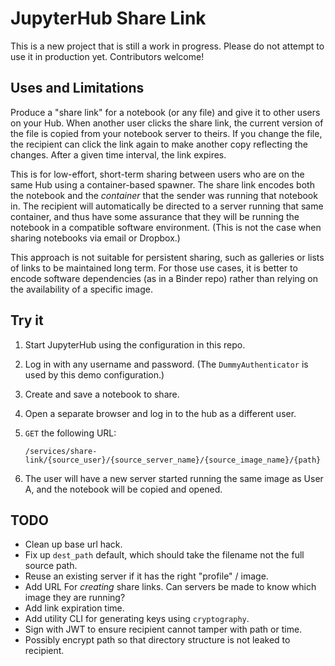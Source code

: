 # JupyterHub Share Link

This is a new project that is still a work in progress. Please do not attempt to
use it in production yet. Contributors welcome!

## Uses and Limitations

Produce a "share link" for a notebook (or any file) and give it to other users
on your Hub. When another user clicks the share link, the current version of
the file is copied from your notebook server to theirs. If you change the file,
the recipient can click the link again to make another copy reflecting the
changes. After a given time interval, the link expires.

This is for low-effort, short-term sharing between users who are on the same Hub
using a container-based spawner. The share link encodes both the notebook and
the *container* that the sender was running that notebook in. The recipient will
automatically be directed to a server running that same container, and thus have
some assurance that they will be running the notebook in a compatible software
environment. (This is not the case when sharing notebooks via email or Dropbox.)

This approach is not suitable for persistent sharing, such as galleries or lists
of links to be maintained long term. For those use cases, it is better to encode
software dependencies (as in a Binder repo) rather than relying on the
availability of a specific image.

## Try it

1. Start JupyterHub using the configuration in this repo.
2. Log in with any username and password. (The ``DummyAuthenticator`` is used by
   this demo configuration.)
3. Create and save a notebook to share.
4. Open a separate browser and log in to the hub as a different user.
5. ``GET`` the following URL:

   ```
   /services/share-link/{source_user}/{source_server_name}/{source_image_name}/{path}
   ```
6. The user will have a new server started running the same image as User A, and
   the notebook will be copied and opened.

## TODO

* Clean up base url hack.
* Fix up ``dest_path`` default, which should take the filename not the full
  source path.
* Reuse an existing server if it has the right "profile" / image.
* Add URL For *creating* share links. Can servers be made to know which image
  they are running?
* Add link expiration time.
* Add utility CLI for generating keys using ``cryptography``.
* Sign with JWT to ensure recipient cannot tamper with path or time.
* Possibly encrypt path so that directory structure is not leaked to recipient.
